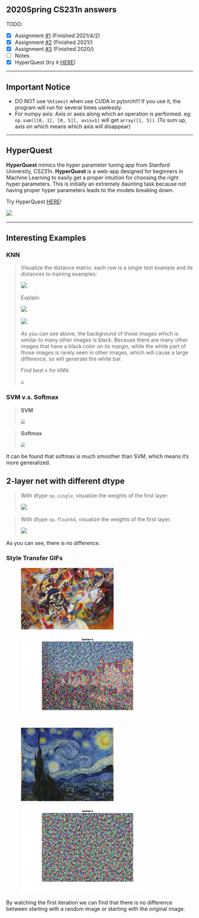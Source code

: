 ## 2020Spring CS231n answers

TODO:

- [x] Assignment [#1](https://cs231n.github.io/assignments2020/assignment1/) (Finished 2021/4/2)
- [x] Assignment [#2](https://cs231n.github.io/assignments2020/assignment2/) (Finished 2021/)
- [x] Assignment [#3](https://cs231n.github.io/assignments2020/assignment3/) (Finished 2020/)
- [ ] Notes
- [x] HyperQuest (try it [HERE](https://bingcheng.openmc.cn/HyperQuest/))

---

##  Important Notice

- DO NOT use `%%timeit` when use CUDA in pytorch!!! If you use it, the program will run for several times uselessly.
- For numpy axis: Axis or axes along which an operation is performed. eg: `np.sum([[0, 1], [0, 5]], axis=1)` will get `array([1, 5])`. (To sum up, axis on which means which axis will disappear)

---

## HyperQuest

**HyperQuest** mimics the hyper parameter tuning app from Stanford University, CS231n. **HyperQuest** is a web-app designed for beginners in Machine Learning to easily get a proper intuition for choosing the right hyper parameters. This is initially an extremely daunting task because not having proper hyper parameters leads to the models breaking down.

Try HyperQuest [HERE](https://bingcheng.openmc.cn/HyperQuest/)!

![](https://img.vim-cn.com/58/16771e2f97c0468052b4120ca2c68062b42b74.png)

---

## Interesting Examples

### KNN

>  Visualize the distance matrix: each row is a single test example and its distances to training examples:
>
> ![](https://tva2.sinaimg.cn/large/007S8ZIlgy1gjs5v76fxtj30gm02j3yj.jpg)
>
> Explain:
>
> ![](https://tva1.sinaimg.cn/large/007S8ZIlgy1gjs5rwc1u8j30fw01pq2u.jpg)
>
> ![](https://tva1.sinaimg.cn/large/007S8ZIlgy1gjs5sbgp2cj30fw01p745.jpg)
>
> As you can see above, the background of those images which is similar to many other images is black. Because there are many other images that have a black color on its margin, while the white part of those images is rarely seen in other images, which will cause a large difference, so will generate the white bar.
>
> Find best `k` for kNN:
>
> <img src="https://tva1.sinaimg.cn/large/007S8ZIlgy1gjs5y02jnoj30h30dsjrj.jpg" style="zoom: 50%;" />



### SVM v.s. Softmax

> **SVM** 
>
> <img src="https://tva1.sinaimg.cn/large/007S8ZIlgy1gjs5hqrueaj30fw0a3t90.jpg" style="zoom:67%;" />

>  **Softmax**
>
> <img src="https://tva1.sinaimg.cn/large/007S8ZIlgy1gjs5h73qtgj30fw0a3weo.jpg" style="zoom:67%;" />

It can be found that softmax is much smoother than SVM, which means it’s more generalized.

## 2-layer net with different dtype



> With dtype `np.single`, visualize the weights of the first layer:
>
> ![](https://tva1.sinaimg.cn/large/007S8ZIlgy1gjt9y8lqtdj30ch0ch759.jpg)

> With dtype `np.float64`, visualize the weights of the first layer:
>
> ![](https://tva1.sinaimg.cn/large/007S8ZIlgy1gjt9zuf3d7j30ch0chab1.jpg)

As you can see, there is no difference. 



### Style Transfer GIFs

<figure class="half">     <img src="assignment3/styles/composition_vii.jpg" width="250"/><img src="assignment3/style_stransfer.gif" width="350"/> </figure>

<figure class="half">     <img src="assignment3/styles/starry_night.jpg" width="250"/><img src="assignment3/style_stransfer2.gif" width="350"/> </figure>

By watching the first iteration we can find that there is no difference between starting with a random image or starting with the original image.